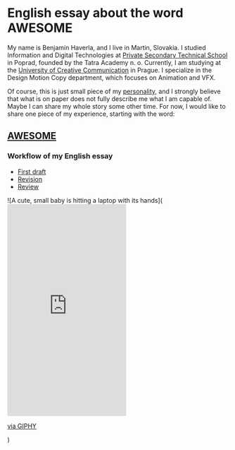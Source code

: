 # English essay about the word AWESOME

My name is Benjamín Haverla, and I live in Martin, Slovakia. I studied Information and Digital Technologies at [Private Secondary Technical School](https://ssosta.edupage.org) in Poprad, founded by the Tatra Academy n. o. Currently, I am studying at the [University of Creative Communication](https://www.vskk.cz/cz/) in Prague. I specialize in the Design Motion Copy department, which focuses on Animation and VFX.

Of course, this is just small piece of my [personality](https://filmfreeway.com/BenjaminHaverla), and I strongly believe that what is on paper does not fully describe me what I am capable of. Maybe I can share my whole story some other time. For now, I would like to share one piece of my experience, starting with the word:
## [AWESOME](https://github.com/BenjaminHaverla/English-essay.git) 

### Workflow of my English essay

- [First draft](https://github.com/BenjaminHaverla/First-draft.git)
- [Revision]()
- [Review]()

![A cute, small baby is hitting a laptop with its hands](<iframe src="https://giphy.com/embed/SAIGPdSohpC7JdRcHT" width="270" height="480" frameBorder="0" class="giphy-embed" allowFullScreen></iframe><p><a href="https://giphy.com/gifs/realfoodrn-working-fast-typing-baby-SAIGPdSohpC7JdRcHT">via GIPHY</a></p>)
